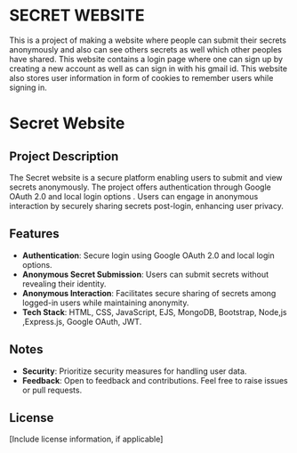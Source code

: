 # SECRET WEBSITE
This is a project of making a website where people can submit their secrets anonymously and also can see others secrets as well which other peoples have shared. This website contains a login page where one can sign up by creating a new account as well as can sign in with his gmail id. This website also stores user information in form of cookies to remember users while signing in.

# Secret Website

## Project Description

The Secret website is a secure platform enabling users to submit and view secrets anonymously. The project offers authentication through Google OAuth 2.0 and local login options . Users can engage in anonymous interaction by securely sharing secrets post-login, enhancing user privacy.

## Features

- **Authentication**: Secure login using Google OAuth 2.0 and local login options.
- **Anonymous Secret Submission**: Users can submit secrets without revealing their identity.
- **Anonymous Interaction**: Facilitates secure sharing of secrets among logged-in users while maintaining anonymity.
- **Tech Stack**: HTML, CSS, JavaScript, EJS, MongoDB, Bootstrap, Node,js ,Express.js, Google OAuth, JWT.

## Notes

- **Security**: Prioritize security measures for handling user data.
- **Feedback**: Open to feedback and contributions. Feel free to raise issues or pull requests.

## License

[Include license information, if applicable]

